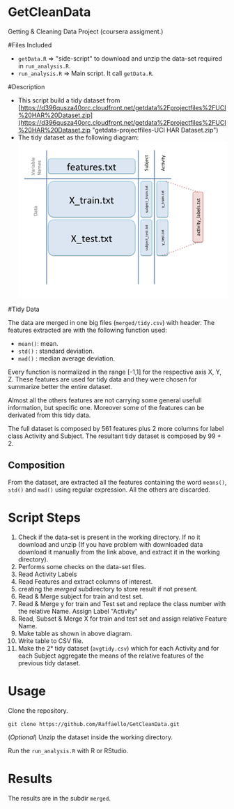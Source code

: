 GetCleanData
============

Getting &amp; Cleaning Data Project (coursera assigment.)

#Files Included
- `getData.R` => "side-script" to download and unzip the data-set required in `run_analysis.R`.
- `run_analysis.R` => Main script. It call `getData.R`.

#Description

- This script build a tidy dataset from [https://d396qusza40orc.cloudfront.net/getdata%2Fprojectfiles%2FUCI%20HAR%20Dataset.zip](https://d396qusza40orc.cloudfront.net/getdata%2Fprojectfiles%2FUCI%20HAR%20Dataset.zip "getdata-projectfiles-UCI HAR Dataset.zip")
- The tidy dataset as the following diagram: ![Slide2.png](https://raw.githubusercontent.com/Raffaello/GetCleanData/master/doc/Slide2.png)

#Tidy Data

The data are merged in one big files (`merged/tidy.csv`) with header. The features extracted are with the following function used:

- `mean()`: mean.
- `std()` : standard deviation.
- `mad()` : median average deviation.

Every function is normalized in the range [-1,1] for the respective axis X, Y, Z.
These features are used for tidy data and they were chosen for summarize better the entire dataset. 

Almost all the others features are not carrying some general usefull information, but specific one. Moreover some of the features can be derivated from this tidy data.  

The full dataset is composed by 561 features plus 2 more columns for label class Activity and Subject. 
The resultant tidy dataset is composed by 99 + 2. 

## Composition

From the dataset, are extracted all the features containing the word `means()`, `std()` and `mad()` using regular expression. All the others are discarded. 

# Script Steps
1. Check if the data-set is present in the working directory. If no it download and unzip (If you have problem with downloaded data download it manually from the link above, and extract it in the working directory).
2. Performs some checks on the data-set files.
3. Read Activity Labels
4. Read Features and extract columns of interest.
5. creating the *merged* subdirectory to store result if not present.
6. Read & Merge subject for train and test set.
7. Read & Merge y for train and Test set and replace the class number with the relative Name. Assign Label "Activity" 
8. Read, Subset & Merge X for train and test set and assign relative Feature Name.
9. Make table as shown in above diagram.
10. Write table to CSV file.
11. Make the 2° tidy dataset (`avgtidy.csv`) which for each Activity and for each Subject aggregate the means of the relative features of the previous tidy dataset.

# Usage

Clone the repository.

	git clone https://github.com/Raffaello/GetCleanData.git

(*Optional*) Unzip the dataset inside the working directory.

Run the `run_analysis.R` with R or RStudio.



# Results

The results are in the subdir `merged`.    